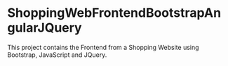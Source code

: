 # ShoppingWebFrontendBootstrapAngularJQuery
This project contains the Frontend from a Shopping Website using Bootstrap, JavaScript and JQuery.
